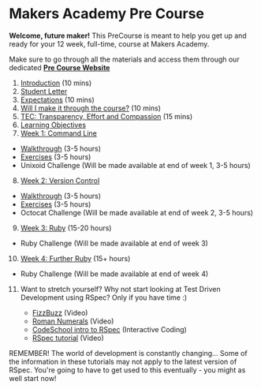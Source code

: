 # Makers Academy Pre Course

**Welcome, future maker!** This PreCourse is meant to help you get up and ready for your 12 week, full-time, course at Makers Academy.

Make sure to go through all the materials and access them through our dedicated **[Pre Course Website](http://precourse.makersacademy.com/)**

1. [Introduction](introduction.md) (10 mins)
2. [Student Letter](student_letter.md)
3. [Expectations](you.md) (10 mins)
4. [Will I make it through the course?](success.md) (10 mins)
5. [TEC: Transparency, Effort and Compassion](tec.md) (15 mins)
6. [Learning Objectives](learning_objectives.md)
7. [Week 1: Command Line](command_line.md)
  - [Walkthrough](/pills/command_line.md) (3-5 hours)
  - [Exercises](/exercises/command_line_exercises.md) (3-5 hours)
  - Unixoid Challenge (Will be made available at end of week 1, 3-5 hours)
8. [Week 2: Version Control](version_control.md)
  - [Walkthrough](/pills/git.md) (3-5 hours)
  - [Exercises](/exercises/git_exercises.md) (3-5 hours)
  - Octocat Challenge (Will be made available at end of week 2, 3-5 hours)
9. [Week 3: Ruby](ruby.md) (15-20 hours)
  - Ruby Challenge (Will be made available at end of week 3)
10. [Week 4: Further Ruby](ruby.md) (15+ hours)
  - Ruby Challenge (Will be made available at end of week 4)
11. Want to stretch yourself? Why not start looking at Test Driven Development using RSpec? Only if you have time :)

    - [FizzBuzz](https://www.youtube.com/watch?v=CHTep2zQVAc) (Video)
    - [Roman Numerals](https://www.youtube.com/watch?v=b0A6OKHtez4) (Video)
    - [CodeSchool intro to RSpec](http://rspec.codeschool.com/levels/1) (Interactive Coding)
    - [RSpec tutorial](https://www.youtube.com/watch?v=JhR9Ib1Ylb8&feature=relmfu) (Video)

REMEMBER! The world of development is constantly changing... Some of the information in these tutorials may not apply to the latest version of RSpec. You're going to have to get used to this eventually - you might as well start now!
